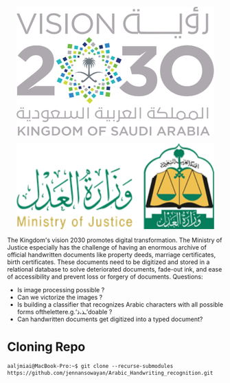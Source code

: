 
<p align="center">
  <img width="460" height="300" src="https://github.com/jennansowayan/Arabic_Handwriting_recognition/blob/main/logo/v2030.png?raw=true">
</p>
<p align="center">
  <img width="460" height="200" src="https://github.com/jennansowayan/Arabic_Handwriting_recognition/blob/main/logo/mj.png?raw=true">
</p>

The Kingdom's vision 2030 promotes digital transformation. The Ministry of Justice especially has the challenge of having an enormous archive of official handwritten documents like property deeds, marriage certificates, birth certificates. These documents need to be digitized and stored in a relational database to solve deteriorated documents, fade-out ink, and ease of accessibility and prevent loss or forgery of documents.
Questions:
-  Is image processing possible ?
-  Can we victorize the images ?
-  Is building a classifier that recognizes Arabic characters with all possible forms
ofthelettere.g.‘ـذ،ذ’doable ?
-  Can handwritten documents get digitized into a typed document?


# Cloning Repo
```console
aaljmiai@MacBook-Pro:~$ git clone --recurse-submodules https://github.com/jennansowayan/Arabic_Handwriting_recognition.git
```
